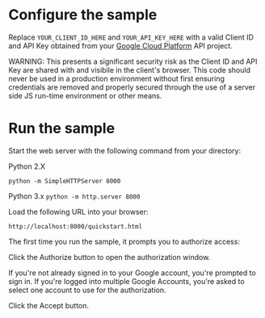 
# Configure the sample

Replace `YOUR_CLIENT_ID_HERE` and `YOUR_API_KEY_HERE` with a valid Client ID and API Key obtained from your [Google Cloud Platform](https://cloud.google.com/console) API project.

WARNING: This presents a significant security risk as the Client ID and API Key are shared with and visibile in the client's browser. This code should never be used in a production environment without first ensuring credentials are removed and properly secured through the use of a server side JS run-time environment or other means.

# Run the sample

Start the web server with the following command from your  directory:

Python 2.X

`python -m SimpleHTTPServer 8000`

Python 3.x
`python -m http.server 8000`

Load the following URL into your browser:

`http://localhost:8000/quickstart.html`

The first time you run the sample, it prompts you to authorize access:

Click the Authorize button to open the authorization window.

If you're not already signed in to your Google account, you're prompted to sign in. If you're logged into multiple Google Accounts, you're asked to select one account to use for the authorization.

Click the Accept button.


